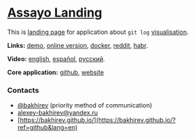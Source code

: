 # [Assayo Landing](https://bakhirev.github.io/)

This is [landing page](https://bakhirev.github.io/) for application about `git log` [visualisation](https://github.com/bakhirev/assayo).

**Links:** [demo](https://bakhirev.github.io/demo/?ref=github&dump=./test.txt), [online version](https://bakhirev.github.io/demo/?ref=github), [docker](https://hub.docker.com/r/bakhirev/assayo), [reddit](https://www.reddit.com/r/ITManagers/comments/1e5k291/the_visualization_and_analysis_of_git_commit/), [habr](https://habr.com/ru/articles/852782/).

**Video:** [english](https://www.youtube.com/watch?v=uMbhrrd25t4), [español](https://www.youtube.com/watch?v=skmctb_2rZ0), [русский](https://www.youtube.com/watch?v=jwCp_-bhrCQ).

**Core application:** [github](https://github.com/bakhirev/assayo), [website](https://bakhirev.github.io/)

### Contacts
- [@bakhirev](https://t.me/bakhirev) (priority method of communication)
- [alexey-bakhirev@yandex.ru](mailto:alexey-bakhirev@yandex.ru)
- [https://bakhirev.github.io/](https://bakhirev.github.io/?ref=github&lang=en)

